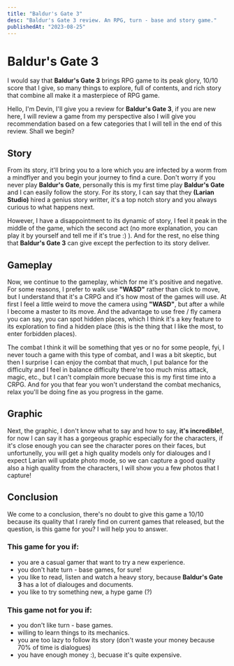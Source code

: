 ```yaml
---
title: "Baldur's Gate 3"
desc: "Baldur's Gate 3 review. An RPG, turn - base and story game."
publishedAt: "2023-08-25"
---
```

# Baldur's Gate 3

I would say that **Baldur's Gate 3** brings RPG game to its peak glory, 10/10 score that I give, so many things to explore, full of contents, and rich story that combine all make it a masterpiece of RPG game.

Hello, I'm Devin, I'll give you a review for **Baldur's Gate 3**, if you are new here, I will review a game from my perspective also I will give you recommendation based on a few categories that I will tell in the end of this review. Shall we begin?

## Story

<GithubImage path="baldur'sgate3/public/1.png" alt="Llia"/>

From its story, it'll bring you to a lore which you are infected by a worm from a mindflyer and you begin your journey to find a cure. Don't worry if you never play **Baldur's Gate**, personally this is my first time play **Baldur's Gate** and I can easily follow the story. For its story, I can say that they **(Larian Studio)** hired a genius story writter, it's a top notch story and you always curious to what happens next.

However, I have a disappointment to its dynamic of story, I feel it peak in the middle of the game, which the second act (no more explanation, you can play it by yourself and tell me if it's true :) ). And for the rest, no else thing that **Baldur's Gate 3** can give except the perfection to its story deliver.

## Gameplay

<YoutubeVideo code="5MZAU8-vt54" title="Baldur's Gate 3 Dialogue" aspect={16/9}/>

Now, we continue to the gameplay, which for me it's positive and negative. For some reasons, I prefer to walk use **"WASD"** rather than click to move, but I understand that it's a CRPG and it's how most of the games will use. At first I feel a little weird to move the camera using **"WASD"**, but after a while I become a master to its move. And the advantage to use free / fly camera you can say, you can spot hidden places, which I think it's a key feature to its exploration to find a hidden place (this is the thing that I like the most, to enter forbidden places).

<YoutubeVideo code="LnM6H-NjSmw" title="Baldur's Gate 3 Gameplay" aspect={16/9}/>

The combat I think it will be something that yes or no for some people, fyi, I never touch a game with this type of combat, and I was a bit skeptic, but then I surprise I can enjoy the combat that much, I put balance for the difficulty and I feel in balance difficulty there're too much miss attack, magic, etc., but I can't complain more becuase this is my first time into a CRPG. And for you that fear you won't understand the combat mechanics, relax you'll be doing fine as you progress in the game.

## Graphic

<GithubImage path="baldur'sgate3/public/2.png" alt="The team"/>

Next, the graphic, I don't know what to say and how to say, **it's incredible!**, for now I can say it has a gorgeous graphic especially for the characters, if it's close enough you can see the character pores on their faces, but unfortunelly, you will get a high quality models only for dialouges and I expect Larian will update photo mode, so we can capture a good quality also a high quality from the characters, I will show you a few photos that I capture!

<GithubImage path="baldur'sgate3/public/3.png" alt="Shadowheart"/>

<GithubImage path="baldur'sgate3/public/4.png" alt="Llia in a Bar"/>

<GithubImage path="baldur'sgate3/public/5.png" alt="Shadowheart Close Up"/>

## Conclusion

We come to a conclusion, there's no doubt to give this game a 10/10 because its quality that I rarely find on current games that released, but the question, is this game for you? I will help you to answer.

### This game for you if:

- you are a casual gamer that want to try a new experience.
- you don't hate turn - base games, for sure!
- you like to read, listen and watch a heavy story, because **Baldur's Gate 3** has a lot of dialouges and documents.
- you like to try something new, a hype game (?)


### This game not for you if:

- you don't like turn - base games.
- willing to learn things to its mechanics.
- you are too lazy to follow its story (don't waste your money because 70% of time is dialogues)
- you have enough money :), becuase it's quite expensive.


